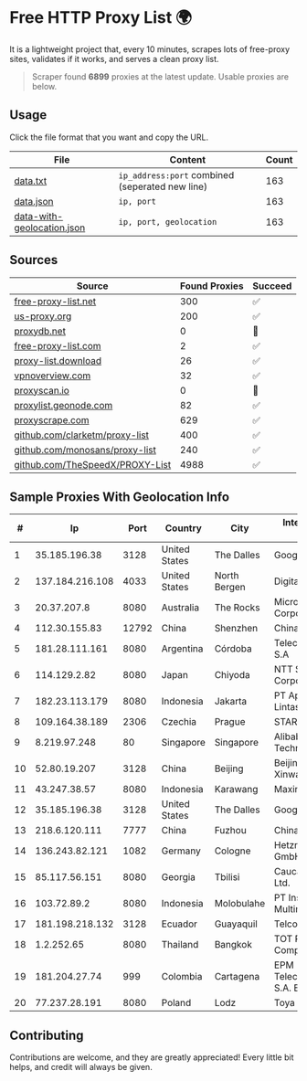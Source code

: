 
# Free HTTP Proxy List 🌍

It is a lightweight project that, every 10 minutes, scrapes lots of free-proxy sites, validates if it works, and serves a clean proxy list.


> Scraper found **6899** proxies at the latest update. Usable proxies are below.

## Usage

Click the file format that you want and copy the URL.


|File|Content|Count|
|----|-------|-----|
|[data.txt](https://raw.githubusercontent.com/themiralay/Proxy-List-World/master/data.txt)|`ip_address:port` combined (seperated new line)|163|
|[data.json](https://raw.githubusercontent.com/themiralay/Proxy-List-World/master/data.json)|`ip, port`|163|
|[data-with-geolocation.json](https://raw.githubusercontent.com/themiralay/Proxy-List-World/master/data-with-geolocation.json)|`ip, port, geolocation`|163|

## Sources

|Source|Found Proxies|Succeed|
|------|-------------|-------|
|[free-proxy-list.net](https://free-proxy-list.net)|300|✅|
|[us-proxy.org](https://www.us-proxy.org)|200|✅|
|[proxydb.net](http://proxydb.net)|0|🚫|
|[free-proxy-list.com](https://free-proxy-list.com/?page=&port=&type%5B%5D=http&type%5B%5D=https&up_time=0&search=Search)|2|✅|
|[proxy-list.download](https://www.proxy-list.download/HTTP)|26|✅|
|[vpnoverview.com](https://vpnoverview.com/privacy/anonymous-browsing/free-proxy-servers)|32|✅|
|[proxyscan.io](https://www.proxyscan.io)|0|🚫|
|[proxylist.geonode.com](https://proxylist.geonode.com/api/proxy-list?limit=300&page=1&sort_by=lastChecked&sort_type=desc&protocols=http,https)|82|✅|
|[proxyscrape.com](https://api.proxyscrape.com/v2/?request=displayproxies&protocol=http&timeout=10000&country=all&ssl=all&anonymity=all)|629|✅|
|[github.com/clarketm/proxy-list](https://raw.githubusercontent.com/clarketm/proxy-list/master/proxy-list-raw.txt)|400|✅|
|[github.com/monosans/proxy-list](https://raw.githubusercontent.com/monosans/proxy-list/main/proxies/http.txt)|240|✅|
|[github.com/TheSpeedX/PROXY-List](https://raw.githubusercontent.com/TheSpeedX/PROXY-List/master/http.txt)|4988|✅|


## Sample Proxies With Geolocation Info

|#|Ip|Port|Country|City|Internet Service Provider|
|-|--|----|-------|----|-------------------------|
|1|35.185.196.38|3128|United States|The Dalles|Google LLC|
|2|137.184.216.108|4033|United States|North Bergen|DigitalOcean, LLC|
|3|20.37.207.8|8080|Australia|The Rocks|Microsoft Corporation|
|4|112.30.155.83|12792|China|Shenzhen|China Mobile|
|5|181.28.111.161|8080|Argentina|Córdoba|Telecom Argentina S.A|
|6|114.129.2.82|8080|Japan|Chiyoda|NTT SmartConnect Corporation|
|7|182.23.113.179|8080|Indonesia|Jakarta|PT Aplikanusa Lintasarta|
|8|109.164.38.189|2306|Czechia|Prague|STARNET, s.r.o.|
|9|8.219.97.248|80|Singapore|Singapore|Alibaba (US) Technology Co., Ltd.|
|10|52.80.19.207|3128|China|Beijing|Beijing Guanghuan Xinwang Digital|
|11|43.247.38.57|8080|Indonesia|Karawang|Maxindo|
|12|35.185.196.38|3128|United States|The Dalles|Google LLC|
|13|218.6.120.111|7777|China|Fuzhou|China Telecom|
|14|136.243.82.121|1082|Germany|Cologne|Hetzner Online GmbH|
|15|85.117.56.151|8080|Georgia|Tbilisi|Caucasus Online Ltd.|
|16|103.72.89.2|8080|Indonesia|Molobulahe|PT Insolikh Jaringan Multimedia|
|17|181.198.218.132|3128|Ecuador|Guayaquil|Telconet S.A|
|18|1.2.252.65|8080|Thailand|Bangkok|TOT Public Company Limited|
|19|181.204.27.74|999|Colombia|Cartagena|EPM Telecomunicaciones S.A. E.S.P.|
|20|77.237.28.191|8080|Poland|Lodz|Toya sp. z o.o.|



## Contributing

Contributions are welcome, and they are greatly appreciated! Every
little bit helps, and credit will always be given.

